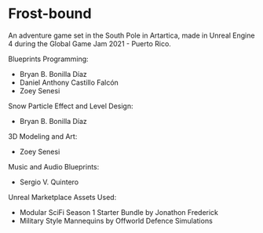 # Frost-bound
<div>
An adventure game set in the South Pole in Artartica, made in Unreal Engine 4 during the Global Game Jam 2021 - Puerto Rico.

Blueprints Programming: 

- Bryan B. Bonilla Díaz
- Daniel Anthony Castillo Falcón
- Zoey Senesi

Snow Particle Effect and Level Design:
- Bryan B. Bonilla Díaz

3D Modeling and Art: 
- Zoey Senesi

Music and Audio Blueprints:
- Sergio V. Quintero

Unreal Marketplace Assets Used:
- Modular SciFi Season 1 Starter Bundle by Jonathon Frederick
- Military Style Mannequins by Offworld Defence Simulations
